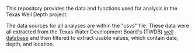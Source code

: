 This repository provides the data and functions used for analysis in the Texas Well Depth project.

The data sources for all analyses are within the "csvs" file. These data were all extracted from the Texas Water Development Board's (TWDB) [well database](https://www.twdb.texas.gov/groundwater/data/gwdbrpt.asp) and then filtered to extract usable values, which contain date, depth, and location.

